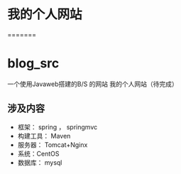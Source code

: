 # 我的个人网站
=======
# blog_src
一个使用Javaweb搭建的B/S 的网站
我的个人网站（待完成）

## 涉及内容
* 框架： spring ， springmvc 
* 构建工具： Maven 
* 服务器： Tomcat+Nginx
* 系统：CentOS
* 数据库： mysql

